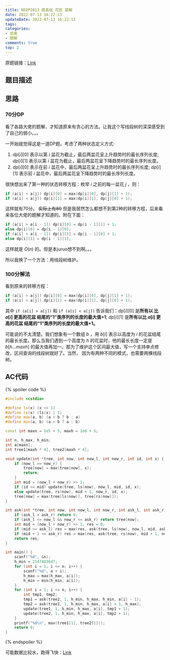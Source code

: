 ```yaml
---
title: NOIP2013 提高组 花匠 题解
date: 2022-07-13 16:22:13
updateDate: 2022-07-13 16:22:13
tags:
categories:
- 信奥
- 题解
comments: true
top: 2
---
```

原题链接：[Link](https://www.luogu.com.cn/problem/P1970) 

## 题目描述

<!--more-->

## 思路

### 70分DP

看了各路大佬的题解，才知道原来有贪心的方法。让我这个写线段树的深深感受到了自己的弱小。。。

一开始就觉得这是一道DP题。考虑了两种状态定义方式:

1. $dp[i][0]$ 表示以第 $i$ 盆花为截止，最后两盆花呈上升趋势时的最长序列长度; $dp[i][1]$ 表示以第 $i$ 盆花为截止，最后两盆花呈下降趋势时的最长序列长度。
2. $dp[i][0]$ 表示在前 $i$ 盆花中，最后两盆花呈上升趋势时的最长序列长度; $dp[i][1]$ 表示前 $i$ 盆花中，最后两盆花呈下降趋势时的最长序列长度。  

很快想出来了第一种的状态转移方程：枚举 $i$ 之前的每一盆花 $j$ ，则：

```cpp
if (a[i] > a[j]) dp[i][0] = max(dp[i][0], dp[j][1] + 1);
if (a[i] < a[j]) dp[i][1] = max(dp[i][1], dp[j][0] + 1);
```

这样就有70分。 ~~实际上有80~~ 但是我居然怎么都想不到第2种的转移方程，后来看来各位大佬的题解才知道的。附在下面：

```cpp
if (a[i] > a[i - 1]) dp[i][0] = dp[i - 1][1] + 1;
else dp[i][0] = dp[i - 1][0];
if (a[i] < a[i - 1]) dp[i][1] = dp[i - 1][0] + 1;
else dp[i][1] = dp[i - 1][1];
```

这样就是 $O(n)$ 的。但是本juruo想不到啊。。。  

所以我换了一个方法：用线段树维护。 
 
### 100分解法

看到原来的转移方程：

```cpp
if (a[i] > a[j]) dp[i][0] = max(dp[i][0], dp[j][1] + 1);
if (a[i] < a[j]) dp[i][1] = max(dp[i][1], dp[j][0] + 1);
```

其中 `if (a[i] > a[j])` 和 `if (a[i] < a[j])` 告诉我们：$dp[i][0]$ 是**所有以 比 $a[i]$ 更高的花盆 结尾的“1”类序列的长度的最大值+1**; $dp[i][1]$ 是**所有以比 $a[i]$ 更高的花盆 结尾的“1”类序列的长度的最大值+1。**  

可能说的不太清楚。我们想象有一个数组 $b$ ，用 $b[i]$ 表示以高度为 $i$ 的花盆结尾的最长长度。那么当我们遇到一个高度为 $h$ 的花盆时，他的最长长度一定是 $b[h...maxh]$ 的最大值再加一。那为了维护这个区间最大值，写一个支持单点修改，区间查询的线段树就好了。当然， 因为有两种不同的模式，也需要两棵线段树。  

## AC代码

{% spoiler code %}

```cpp
#include <cstdio>

#define ls(x) (x << 1)
#define rs(x) (ls(x) | 1)
#define max(a, b) (a < b ? b : a)
#define min(a, b) (a < b ? a : b)

const int maxn = 1e5 + 5, maxh = 1e6 + 5;

int n, h_max, h_min;
int a[maxn];
int tree1[maxh * 4], tree2[maxh * 4];

void update(int *tree, int now, int now_l, int now_r, int id, int x) {
	if (now_l == now_r) {
		tree[now] = max(tree[now], x);
		return;
	}
	int mid = (now_l + now_r) >> 1;
	if (id <= mid) update(tree, ls(now), now_l, mid, id, x);
	else update(tree, rs(now), mid + 1, now_r, id, x);
	tree[now] = max(tree[ls(now)], tree[rs(now)]);
}

int ask(int *tree, int now, int now_l, int now_r, int ask_l, int ask_r) {
	if (ask_l > ask_r) return 0;
	if (ask_l <= now_l && now_r <= ask_r) return tree[now];
	int mid = (now_l + now_r) >> 1, res = 0;
	if (mid >= ask_l) res = max(res, ask(tree, ls(now), now_l, mid, ask_l, ask_r)); 
	if (mid + 1 <= ask_r) res = max(res, ask(tree, rs(now), mid + 1, now_r, ask_l, ask_r));
	return res;
}

int main() {
	scanf("%d", &n);
	h_min = 2147483647;
	for (int i = 1; i <= n; i++) {
		scanf("%d", a + i);
		h_max = max(h_max, a[i]);
		h_min = min(h_min, a[i]);
	}
	for (int i = 1; i <= n; i++) {
		int tmp1, tmp2;
		tmp1 = ask(tree2, 1, h_min, h_max, h_min, a[i] - 1);
		tmp2 = ask(tree1, 1, h_min, h_max, a[i] + 1, h_max);
		update(tree1, 1, h_min, h_max, a[i], tmp1 + 1);
		update(tree2, 1, h_min, h_max, a[i], tmp2 + 1);
	}
	printf("%d\n", max(tree1[1], tree2[1]));
	return 0;
}
```

{% endspoiler %}

可能数据比较水，跑得飞快：[Link](https://www.luogu.com.cn/record/69093962)
